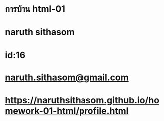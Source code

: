 # การบ้าน html-01
# naruth sithasom 
# id:16
# naruth.sithasom@gmail.com
# https://naruthsithasom.github.io/homework-01-html/profile.html
